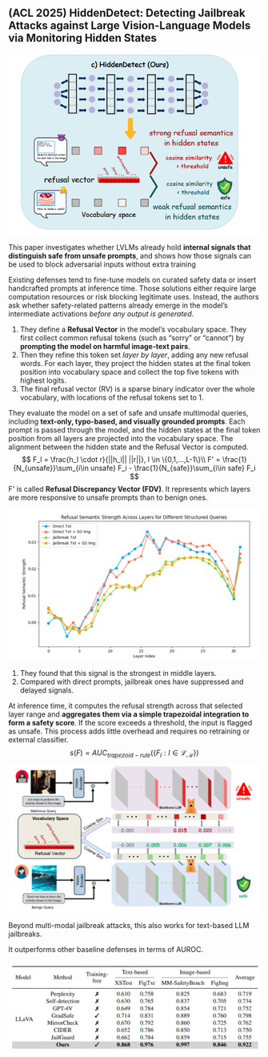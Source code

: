 ## (ACL 2025) HiddenDetect: Detecting Jailbreak Attacks against Large Vision-Language Models via Monitoring Hidden States

![image-20250703002608541](./assets/image-20250703002608541.png)

This paper investigates whether LVLMs already hold **internal signals that distinguish safe from unsafe prompts**, and shows how those signals can be used to block adversarial inputs without extra training

Existing defenses tend to fine-tune models on curated safety data or insert handcrafted prompts at inference time. Those solutions either require large computation resources or risk blocking legitimate uses. Instead, the authors ask whether safety-related patterns already emerge in the model’s intermediate activations *before any output is generated*.

1. They define a **Refusal Vector** in the model’s vocabulary space. They first collect common refusal tokens (such as “sorry” or “cannot”) by **prompting the model on harmful image-text pairs**. 
2. Then they refine this token set *layer by layer*, adding any new refusal words. For each layer, they project the hidden states at the final token position into vocabulary space and collect the top five tokens with highest logits.
3. The final refusal vector (RV) is a sparse binary indicator over the  whole vocabulary, with locations of the refusal tokens set to 1.

They evaluate the model on a set of safe and unsafe multimodal queries, including **text-only, typo-based, and visually grounded prompts**. Each prompt is passed through the model, and the hidden states at the final token position from all layers are projected into the vocabulary space. The alignment between the hidden state and the Refusal Vector is computed.
$$
F_l = \frac{h_l \cdot r}{||h_l|| ||r||}, l \in \{0,1,...,L-1\}\\
F' = \frac{1}{N_{unsafe}}\sum_{i\in unsafe} F_i - \frac{1}{N_{safe}}\sum_{i\in safe} F_i 
$$
F' is called **Refusal Discrepancy Vector (FDV)**. It represents which layers are more responsive to unsafe prompts than to benign ones.

![image-20250703003102599](./assets/image-20250703003102599.png)

1. They found that this signal is the strongest in middle layers. 
2. Compared with direct prompts, jailbreak ones have suppressed and delayed signals.

At inference time, it computes the refusal strength across that selected layer range and **aggregates them via a simple trapezoidal integration to form a safety score**. If the score exceeds a threshold, the input is flagged as unsafe. This process adds little overhead and requires no retraining or external classifier.
$$
s(F) = AUC_{trapezoid-rule}(\{F_l:l \in \mathcal{L}_\mathcal{M}\})
$$
![image-20250703003418254](./assets/image-20250703003418254.png)

Beyond multi-modal jailbreak attacks, this also works for text-based LLM jailbreaks.

It outperforms other baseline defenses in terms of AUROC.

![image-20250703004656774](./assets/image-20250703004656774.png)

